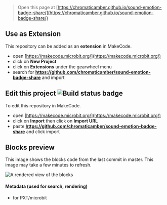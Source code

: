 
> Open this page at [https://chromaticamber.github.io/sound-emotion-badge-share/](https://chromaticamber.github.io/sound-emotion-badge-share/)

## Use as Extension

This repository can be added as an **extension** in MakeCode.

* open [https://makecode.microbit.org/](https://makecode.microbit.org/)
* click on **New Project**
* click on **Extensions** under the gearwheel menu
* search for **https://github.com/chromaticamber/sound-emotion-badge-share** and import

## Edit this project ![Build status badge](https://github.com/chromaticamber/sound-emotion-badge-share/workflows/MakeCode/badge.svg)

To edit this repository in MakeCode.

* open [https://makecode.microbit.org/](https://makecode.microbit.org/)
* click on **Import** then click on **Import URL**
* paste **https://github.com/chromaticamber/sound-emotion-badge-share** and click import

## Blocks preview

This image shows the blocks code from the last commit in master.
This image may take a few minutes to refresh.

![A rendered view of the blocks](https://github.com/chromaticamber/sound-emotion-badge-share/raw/master/.github/makecode/blocks.png)

#### Metadata (used for search, rendering)

* for PXT/microbit
<script src="https://makecode.com/gh-pages-embed.js"></script><script>makeCodeRender("{{ site.makecode.home_url }}", "{{ site.github.owner_name }}/{{ site.github.repository_name }}");</script>
